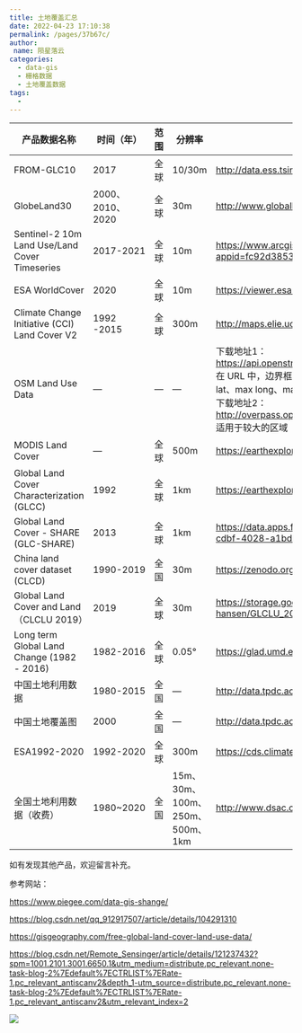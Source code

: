 ```yaml
---
title: 土地覆盖汇总
date: 2022-04-23 17:10:38
permalink: /pages/37b67c/
author:
 name: 陨星落云
categories:
  - data-gis
  - 栅格数据
  - 土地覆盖数据
tags:
  - 
---
```

| 产品数据名称                                  | 时间（年）       | 范围 | 分辨率                          | 下载地址                                                     |
| --------------------------------------------- | ---------------- | ---- | ------------------------------- | ------------------------------------------------------------ |
| FROM-GLC10                                    | 2017             | 全球 | 10/30m                          | http://data.ess.tsinghua.edu.cn/fromglc10_2017v01.html       |
| GlobeLand30                                   | 2000、2010、2020 | 全球 | 30m                             | http://www.globallandcover.com/                              |
| Sentinel-2 10m Land Use/Land Cover Timeseries | 2017-2021        | 全球 | 10m                             | https://www.arcgis.com/apps/instant/media/index.html?appid=fc92d38533d440078f17678ebc20e8e2 |
| ESA WorldCover                                | 2020             | 全球 | 10m                             | https://viewer.esa-worldcover.org/worldcover/                |
| Climate Change Initiative (CCI) Land Cover V2 | 1992 -2015       | 全球 | 300m                            | http://maps.elie.ucl.ac.be/CCI/viewer/download.php           |
| OSM Land Use Data                             | —                | —    | —                               | 下载地址1：<br>https://api.openstreetmap.org/api/0.6/map?bbox=11.54,48.14,11.543,48.145<br>在 URL 中，边界框表示为四个逗号分隔的数字，顺序为：左、下、右、上（min long、min lat、max long、max lat），API 仅限于大约 0.5 度乘 0.5 度的边界框<br>下载地址2：<br>http://overpass.openstreetmap.ru/cgi/xapi_meta?*[bbox=11.5,48.1,11.6,48.2]<br>适用于较大的区域 |
| MODIS Land Cover                              | —                | 全球 | 500m                            | https://earthexplorer.usgs.gov/                              |
| Global Land Cover Characterization (GLCC)     | 1992             | 全球 | 1km                             | https://earthexplorer.usgs.gov/                              |
| Global Land Cover - SHARE (GLC-SHARE)         | 2013             | 全球 | 1km                             | https://data.apps.fao.org/map/catalog/srv/eng/catalog.search#/metadata/ba4526fd-cdbf-4028-a1bd-5a559c4bff38 |
| China land cover dataset (CLCD)               | 1990-2019        | 全国 | 30m                             | https://zenodo.org/record/4417810#.YmOo5YVBxPY               |
| Global Land Cover and Land（CLCLU 2019）      | 2019             | 全球 | 30m                             | https://storage.googleapis.com/earthenginepartners-hansen/GLCLU_2019/download.html |
| Long term Global Land Change (1982 - 2016)    | 1982-2016        | 全球 | 0.05°                           | https://glad.umd.edu/dataset/long-term-global-land-change    |
| 中国土地利用数据                              | 1980-2015        | 全国 | —                               | http://data.tpdc.ac.cn/zh-hans/data/a75843b4-6591-4a69-a5e4-6f94099ddc2d/ |
| 中国土地覆盖图                                | 2000             | 全国 | —                               | http://data.tpdc.ac.cn/zh-hans/data/7e61387b-d3f2-40cb-bc05-8d16e01ea72b/ |
| ESA1992-2020                                  | 1992-2020        | 全球 | 300m                            | https://cds.climate.copernicus.eu/cdsapp#!/dataset/satellite-land-cover?tab=form |
| 全国土地利用数据（收费）                      | 1980~2020        | 全国 | 15m、30m、100m、250m、500m、1km | http://www.dsac.cn/DataProduct/Detail/200804                 |

如有发现其他产品，欢迎留言补充。

参考网站：

https://www.piegee.com/data-gis-shange/

https://blog.csdn.net/qq_912917507/article/details/104291310

https://gisgeography.com/free-global-land-cover-land-use-data/

https://blog.csdn.net/Remote_Sensinger/article/details/121237432?spm=1001.2101.3001.6650.1&utm_medium=distribute.pc_relevant.none-task-blog-2%7Edefault%7ECTRLIST%7ERate-1.pc_relevant_antiscanv2&depth_1-utm_source=distribute.pc_relevant.none-task-blog-2%7Edefault%7ECTRLIST%7ERate-1.pc_relevant_antiscanv2&utm_relevant_index=2

![](https://cdn.jsdelivr.net/gh/yunxingluoyun/blog-img/QQ截图20211120002727.png)
